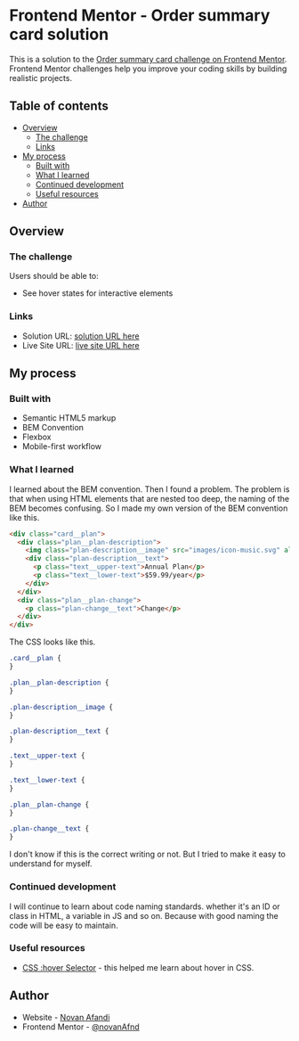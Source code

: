 # Frontend Mentor - Order summary card solution

This is a solution to the [Order summary card challenge on Frontend Mentor](https://www.frontendmentor.io/challenges/order-summary-component-QlPmajDUj). Frontend Mentor challenges help you improve your coding skills by building realistic projects.

## Table of contents

- [Overview](#overview)
  - [The challenge](#the-challenge)
  - [Links](#links)
- [My process](#my-process)
  - [Built with](#built-with)
  - [What I learned](#what-i-learned)
  - [Continued development](#continued-development)
  - [Useful resources](#useful-resources)
- [Author](#author)

## Overview

### The challenge

Users should be able to:

- See hover states for interactive elements

### Links

- Solution URL: [solution URL here](https://github.com/novanAfnd/frontend-mentor-order-summary-component)
- Live Site URL: [live site URL here](https://novanafnd.github.io/frontend-mentor-order-summary-component/)

## My process

### Built with

- Semantic HTML5 markup
- BEM Convention
- Flexbox
- Mobile-first workflow

### What I learned

I learned about the BEM convention. Then I found a problem. The problem is that when using HTML elements that are nested too deep, the naming of the BEM becomes confusing. So I made my own version of the BEM convention like this.

```html
<div class="card__plan">
  <div class="plan__plan-description">
    <img class="plan-description__image" src="images/icon-music.svg" alt="" />
    <div class="plan-description__text">
      <p class="text__upper-text">Annual Plan</p>
      <p class="text__lower-text">$59.99/year</p>
    </div>
  </div>
  <div class="plan__plan-change">
    <p class="plan-change__text">Change</p>
  </div>
</div>
```

The CSS looks like this.

```css
.card__plan {
}

.plan__plan-description {
}

.plan-description__image {
}

.plan-description__text {
}

.text__upper-text {
}

.text__lower-text {
}

.plan__plan-change {
}

.plan-change__text {
}
```

I don't know if this is the correct writing or not. But I tried to make it easy to understand for myself.

### Continued development

I will continue to learn about code naming standards. whether it's an ID or class in HTML, a variable in JS and so on. Because with good naming the code will be easy to maintain.

### Useful resources

- [CSS :hover Selector](https://www.w3schools.com/cssref/sel_hover.php) - this helped me learn about hover in CSS.

## Author

- Website - [Novan Afandi](https://kosmikkoding.my.id/)
- Frontend Mentor - [@novanAfnd](https://www.frontendmentor.io/profile/novanAfnd)
